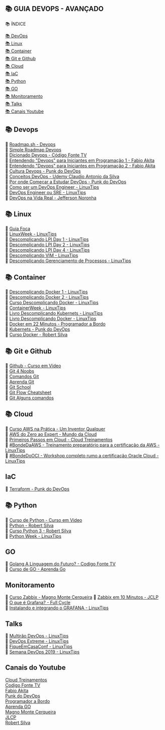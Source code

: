 ## 📚 GUIA DEVOPS - AVANÇADO

📚 ÍNDICE

[📚 DevOps](#-devops) <br>
[📚 Linux](#-linux) <br>
[📚 Container](#-container) <br>
[📚 Git e Github](#-git-e-github) <br>
[📚 Cloud](#-cloud) <br>
[📚 IaC](#-iac) <br>
[📚 Python](#-python) <br>
[📚 GO](#-go) <br>
[📚 Monitoramento](#-go) <br>
[📚 Talks](#-talks) <br>
[📚 Canais Youtube](#-canais-youtube) <br>

## 📚 Devops

🔖 [Roadmap.sh - Devops](http://roadmap.sh/devops) <br>
🔖 [Simple Roadmap Devops](devops_roadmap_simple.jpeg) <br>
🔖 [Dicionado Devops - Código Fonte TV](https://www.youtube.com/watch?v=iwf6kcvxeD4) <br>
🔖 [Entendendo "Devops" para Iniciantes em Programação 1 - Fabio Akita](https://www.youtube.com/watch?v=bwO8EZf0gLI) <br>
🔖 [Entendendo "Devops" para Iniciantes em Programação 2 - Fabio Akita](https://www.youtube.com/watch?v=mcwnQVAn0pw) <br>
🔖 [Cultura Devops - Punk do DevOps](https://www.youtube.com/watch?v=CZf2pvvbHHw&list=PLFfGe1VU0nwReYgbmy6pQDr7Q4t8dVFyT) <br>
🔖 [Conceitos DevOps - Udemy Claudio Antonio da Silva](https://www.udemy.com/course/conceitos-devops/) <br>
🔖 [Por onde Começar a Estudar DevOps - Punk do DevOps](https://www.youtube.com/watch?v=_TivgYYAmnk) <br>
🔖 [Como ser um DevOps Engineer - LinuxTips](https://www.youtube.com/watch?v=Z_GTtWzoHOA) <br>
🔖 [DevOps Engineer ou SRE - LinuxTips](https://www.youtube.com/watch?v=z9XFkKmkDsU) <br>
🔖 [DevOps na Vida Real - Jefferson Noronha](https://www.youtube.com/watch?v=KbvfV01tSig) <br>

## 📚 Linux

🔖 [Guia Foca](https://guiafoca.org/) <br>
🔖 [LinuxWeek - LinuxTips](https://www.youtube.com/watch?v=zGE4UxYndrk&list=PLf-O3X2-mxDnl7LhhjhEgbo2etWKkJ0GV) <br>
🔖 [Descomplicando LPI Day 1 - LinuxTips](https://www.youtube.com/watch?v=QstQd6-3cnY&list=PLf-O3X2-mxDlwFxiS-VZR1kOewf0XjyAW) <br>
🔖 [Descomplicando LPI Day 2 - LinuxTips](https://www.youtube.com/watch?v=68NdygyTJXQ&list=PLf-O3X2-mxDlzNexUj5zS3RT8qMjTfBLL) <br>
🔖 [Descomplicando LPI Day 4 - LinuxTips](https://www.youtube.com/watch?v=ARpruwUhKPA&list=PLf-O3X2-mxDnt-_88srIitr2TEGPs2yaj) <br>
🔖 [Descomplicando VIM - LinuxTips](https://www.youtube.com/watch?v=TxSulvPxqic&list=PLf-O3X2-mxDnp9OpR8ZfbiRdq9CFPN5RE) <br>
🔖 [Descomplicando Gerenciamento de Processos - LinuxTips](https://www.youtube.com/watch?v=-bEVlQv_O-8&list=PLf-O3X2-mxDlx6sRx2WB-xv3Q9YHJ23ZN) <br>


## 📚 Container

🔖 [Descomplicando Docker 1 - LinuxTips](https://www.youtube.com/watch?v=0cDj7citEjE&list=PLf-O3X2-mxDk1MnJsejJwqcrDC5kDtXEb) <br>
🔖 [Descomplicando Docker 2 - LinuxTips](https://www.youtube.com/watch?v=0xxHiOSJVe8&list=PLf-O3X2-mxDkiUH0r_BadgtELJ_qyrFJ_) <br>
🔖 [Curso Descomplicando Docker - LinuxTips](https://www.youtube.com/watch?v=Wm99C_f7Kxw&list=PLf-O3X2-mxDn1VpyU2q3fuI6YYeIWp5rR&index=1) <br>
🔖 [ContainerWeek - LinuxTips](https://www.youtube.com/watch?v=WkM9R9-WQCk&list=PLf-O3X2-mxDkm066fG5B3G1i0IzZoSjH1) <br>
🔖 [Livro Descomplicando Kubernets - LinuxTips](https://github.com/badtuxx/DescomplicandoKubernetes) <br>
🔖 [Livro Descomplicando Docker - LinuxTips](https://github.com/badtuxx/DescomplicandoDocker) <br>
🔖 [Docker em 22 Minutos - Programador a Bordo](https://www.youtube.com/watch?v=Kzcz-EVKBEQ&) <br>
🔖 [Kubernets - Punk do DevOps](https://www.youtube.com/watch?v=AUXUc4BRMTo&list=PLFfGe1VU0nwQqNzNO29lQC6fE2elO1na9) <br>
🔖 [Curso Docker - Robert Silva](https://www.youtube.com/watch?v=c2y_yz9B6_M&list=PLg7nVxv7fa6dxsV1ftKI8FAm4YD6iZuI4) <br>

## 📚 Git e Github

🔖 [Github - Curso em Vídeo](https://www.youtube.com/watch?v=xEKo29OWILE&list=PLHz_AreHm4dm7ZULPAmadvNhH6vk9oNZA) <br>
🔖 [Git 4 Noobs](https://github.com/DanielHe4rt/git4noobs) <br>
🔖 [Comandos Git](https://github.com/theandersonn/comandos-git) <br>
🔖 [Aprenda Git](https://learngitbranching.js.org/) <br>
🔖 [Git School](https://git-school.github.io/visualizing-git/) <br>
🔖 [Git Flow Cheatsheet](https://danielkummer.github.io/git-flow-cheatsheet/) <br>
🔖 [Git Alguns comandos](git-comandos.md)

## 📚 Cloud

🔖 [Curso AWS na Prática - Um Inventor Qualquer](https://www.youtube.com/watch?v=j6yImUbs4OA&list=PLOF5f9_x-OYUaqJar6EKRAonJNSHDFZUm) <br>
🔖 [AWS do Zero ao Expert - Mundo da Cloud](https://www.youtube.com/watch?v=HiBCv9DolxI&list=PLtL97Owd1gkQ0dfqGW8OtJ-155Gs67Ecz) <br>
🔖 [Primeiros Passos em Cloud - Cloud Treinamentos](https://www.youtube.com/watch?v=zaj0IX8dQwA&list=PLwlq4XZ8aTmfHJTNreRyqCmXVWhyF5LHo) <br>
🔖 [#BondeDaAWS - Treinamento preparatório para a certificação da AWS - LinuxTips](https://www.youtube.com/watch?v=VrQVDbgwFDs) <br>
🔖 [#BondeDoOCI - Workshop completo rumo a certificação Oracle Cloud - LinuxTips](https://www.youtube.com/watch?v=jWG3gVf2YWEs) <br>

## IaC

🔖 [Terraform - Punk do DevOps](https://www.youtube.com/watch?v=-mph_Ho57JI&list=PLFfGe1VU0nwQlT5l9dQa-Qgbyawd424Ux) <br>

## 📚 Python

🔖 [Curso de Python - Curso em Video](https://www.youtube.com/watch?v=S9uPNppGsGo&list=PLvE-ZAFRgX8hnECDn1v9HNTI71veL3oW0) <br>
🔖 [Python - Robert Silva](https://www.youtube.com/watch?v=ben1rzCUAd8&list=PLg7nVxv7fa6cuEcIaB540ymKcp_gwWD_L) <br>
🔖 [Curso Python 3 - Robert Silva](https://www.youtube.com/watch?v=md1vkPxwNNE&list=PLg7nVxv7fa6c9kHOFxJEBXnQMHa-_ATzk) <br>
🔖 [Python Week - LinuxTips](https://www.youtube.com/watch?v=NqUC-G_Pu-o&list=PLf-O3X2-mxDlfAv8IOfic1sHArdwrrkgh) <br>

## GO

🔖 [Golang A Linguagem do Futuro? - Codigo Fonte TV ](https://www.youtube.com/watch?v=2kyNEf9IsBQ) <br>
🔖 [Curso de GO - Aprenda Go](https://www.youtube.com/watch?v=WiGU_ZB-u0w&list=PLCKpcjBB_VlBsxJ9IseNxFllf-UFEXOdg) <br>

## Monitoramento

🔖 [Curso Zabbix - Magno Monte Cerqueira](https://www.youtube.com/watch?v=vf5LidtostQ&list=PLCFBm2AvdHoCObUAfon9WL9E1q3C5-UKB)
🔖 [Zabbix em 10 Minutos - JCLP](https://www.youtube.com/watch?v=o_v1v77LlK4&list=PL-csXi6dS2esowsM0v0sOO-teZlSRSKan) <br>
🔖 [O que é Grafana? - Full Cycle](https://www.youtube.com/watch?v=aidRsdabeN0) <br>
🔖 [Instalando e integrando o GRAFANA - LinuxTips](https://www.youtube.com/watch?v=3K_FkcMwzAk) <br>

## Talks

🔖 [Multirão DevOps - LinuxTips](https://github.com/badtuxx/MutiraoDevOps) <br>
🔖 [DevOps Extreme - LinuxTips](https://www.youtube.com/watch?v=KKMdpiP1cSQ&list=PLf-O3X2-mxDmlxnWIGusLo0QeFb7K4wC-) <br>
🔖 [FiqueEmCasaConf - LinuxTips](https://www.youtube.com/watch?v=jke_qf6SgAg&list=PLf-O3X2-mxDmn0ikyO7OF8sPr2GDQeZXk) <br>
🔖 [Semana DevOps 2019 - LinuxTips](https://www.youtube.com/watch?v=aI8FeEhDqoc&list=PLf-O3X2-mxDm9DRnU0mJtyDooW6v31EQB) <br>


## Canais do Youtube

[Cloud Treinamentos](https://www.youtube.com/c/CloudTreinamentos/playlists) <br>
[Codigo Fonte TV](https://www.youtube.com/channel/UCFuIUoyHB12qpYa8Jpxoxow) <br>
[Fabio Akita](https://www.youtube.com/channel/UCib793mnUOhWymCh2VJKplQ) <br>
[Punk do DevOps](https://www.youtube.com/channel/UCyNp3i0UZeTL11CUBs9mZyA) <br>
[Programador a Bordo](https://www.youtube.com/channel/UC5fWvbBnaFAi2hJlHRmg5kw) <br>
[Aprenda GO](https://www.youtube.com/channel/UCxD5EE0H7qOhRr0tIVsOZPQ) <br>
[Magno Monte Cerqueira](https://www.youtube.com/channel/UCkMBaqfemR4Zt3s-QO9W-3A)  <br>
[JLCP](https://www.youtube.com/channel/UCCau0siHygitG1IvgGimjvQ) <br>
[Robert Silva](https://www.youtube.com/c/RobertSilva) <br>